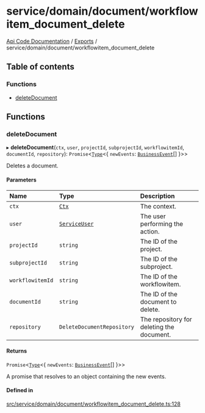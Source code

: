 # service/domain/document/workflowitem\_document\_delete
 
[Api Code Documentation](../README.md) / [Exports](../modules.md) / service/domain/document/workflowitem\_document\_delete

## Table of contents

### Functions

- [deleteDocument](service_domain_document_workflowitem_document_delete.md#deletedocument)

## Functions

### deleteDocument

▸ **deleteDocument**(`ctx`, `user`, `projectId`, `subprojectId`, `workflowitemId`, `documentId`, `repository`): `Promise`\<[`Type`](result.md#type)\<\{ `newEvents`: [`BusinessEvent`](service_domain_business_event.md#businessevent)[]  }\>\>

Deletes a document.

#### Parameters

| Name | Type | Description |
| :------ | :------ | :------ |
| `ctx` | [`Ctx`](../interfaces/lib_ctx.Ctx.md) | The context. |
| `user` | [`ServiceUser`](../interfaces/service_domain_organization_service_user.ServiceUser.md) | The user performing the action. |
| `projectId` | `string` | The ID of the project. |
| `subprojectId` | `string` | The ID of the subproject. |
| `workflowitemId` | `string` | The ID of the workflowitem. |
| `documentId` | `string` | The ID of the document to delete. |
| `repository` | `DeleteDocumentRepository` | The repository for deleting the document. |

#### Returns

`Promise`\<[`Type`](result.md#type)\<\{ `newEvents`: [`BusinessEvent`](service_domain_business_event.md#businessevent)[]  }\>\>

A promise that resolves to an object containing the new events.

#### Defined in

[src/service/domain/document/workflowitem_document_delete.ts:128](https://github.com/openkfw/TruBudget/blob/3b9e793/api/src/service/domain/document/workflowitem_document_delete.ts#L128)
